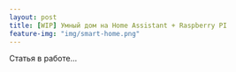 ```yaml
---
layout: post
title: [WIP] Умный дом на Home Assistant + Raspberry PI
feature-img: "img/smart-home.png"
---
```


Статья в работе...
